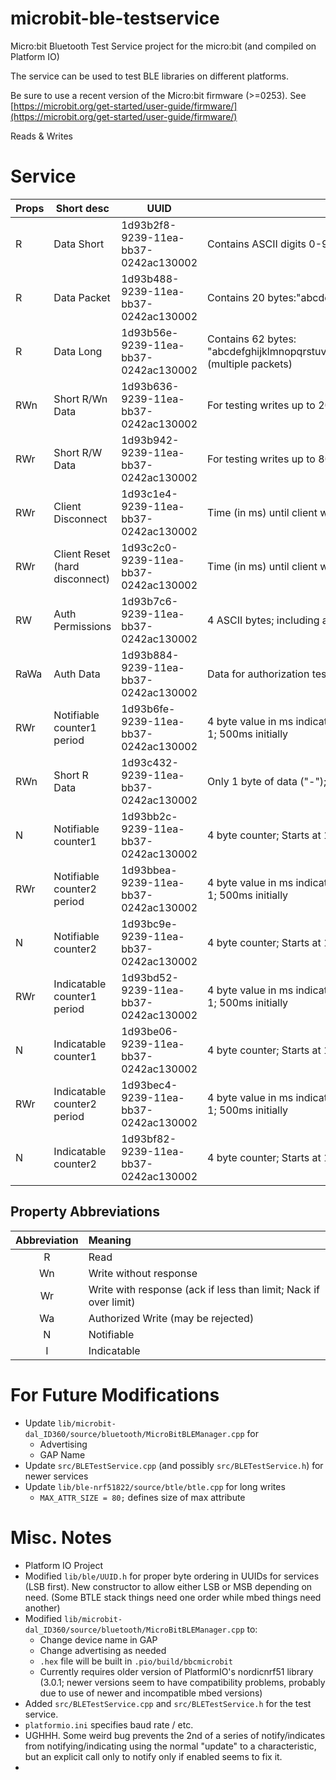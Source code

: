 # microbit-ble-testservice

Micro:bit Bluetooth Test Service project for the micro:bit (and compiled on Platform IO)

The service can be used to test BLE libraries on different platforms.

Be sure to use a recent version of the Micro:bit firmware (>=0253). See [https://microbit.org/get-started/user-guide/firmware/](https://microbit.org/get-started/user-guide/firmware/)

Reads & Writes 



# Service 

| Props | Short desc | UUID | Long Description |
|-------|------------|------|------------------|
| R     |  Data Short    | 1d93b2f8-9239-11ea-bb37-0242ac130002 |  Contains ASCII digits 0-9: "0123456789"  (10 bytes) | 
| R     |  Data Packet   | 1d93b488-9239-11ea-bb37-0242ac130002 | Contains 20 bytes:"abcdefghijklmnopqrst" (full BLE packet) |
| R     |  Data Long     | 1d93b56e-9239-11ea-bb37-0242ac130002 | Contains 62 bytes: "abcdefghijklmnopqrstuvwzyzABCDEFGHIJKLMNOPQRSTUVWXYZ0123456789" (multiple packets) |
| RWn    | Short R/Wn Data  | 1d93b636-9239-11ea-bb37-0242ac130002 | For testing writes up to 20 bytes (readback to confirm)|
| RWr    | Short R/W Data  | 1d93b942-9239-11ea-bb37-0242ac130002 | For testing writes up to 80 bytes (readback to confirm) |
| RWr | Client Disconnect | 1d93c1e4-9239-11ea-bb37-0242ac130002 | Time (in ms) until client will disconnect intentionally |
| RWr | Client Reset (hard disconnect) | 1d93c2c0-9239-11ea-bb37-0242ac130002| Time (in ms) until client will disconnect intentionally |
| RW | Auth Permissions | 1d93b7c6-9239-11ea-bb37-0242ac130002 | 4 ASCII bytes; including an "R" allows Read and "W" allows write |
| RaWa | Auth Data | 1d93b884-9239-11ea-bb37-0242ac130002 | Data for authorization test (8 bytes) |
| RWr | Notifiable counter1 period | 1d93b6fe-9239-11ea-bb37-0242ac130002 | 4 byte value in ms indicating the period of updated to the notifications of counter 1; 500ms initially|
| RWn    | Short R Data  |  1d93c432-9239-11ea-bb37-0242ac130002  | Only 1 byte of data ("-"); For testing Descriptors  ; |
| N | Notifiable counter1 | 1d93bb2c-9239-11ea-bb37-0242ac130002| 4 byte counter; Starts at 1 on enable and counts up |
| RWr | Notifiable counter2 period | 1d93bbea-9239-11ea-bb37-0242ac130002 | 4 byte value in ms indicating the period of updated to the notifications of counter 1; 500ms initially|
| N | Notifiable counter2 | 1d93bc9e-9239-11ea-bb37-0242ac130002| 4 byte counter; Starts at 1 on enable and counts up |
| RWr | Indicatable counter1 period | 1d93bd52-9239-11ea-bb37-0242ac130002 | 4 byte value in ms indicating the period of updated to the notifications of counter 1; 500ms initially|
| N | Indicatable counter1 | 1d93be06-9239-11ea-bb37-0242ac130002| 4 byte counter; Starts at 1 on enable and counts up |
| RWr | Indicatable counter2 period | 1d93bec4-9239-11ea-bb37-0242ac130002 | 4 byte value in ms indicating the period of updated to the notifications of counter 1; 500ms initially|
| N | Indicatable counter2 | 1d93bf82-9239-11ea-bb37-0242ac130002| 4 byte counter; Starts at 1 on enable and counts up |

## Property Abbreviations

| Abbreviation | Meaning | 
|:------------:|:--------|
| R            | Read |
| Wn           | Write without response |
| Wr           | Write with response (ack if less than limit; Nack if over limit) |
| Wa           | Authorized Write (may be rejected) |
| N            | Notifiable |
| I            | Indicatable |

# For Future Modifications

* Update `lib/microbit-dal_ID360/source/bluetooth/MicroBitBLEManager.cpp` for
  * Advertising
  * GAP Name
* Update `src/BLETestService.cpp` (and possibly `src/BLETestService.h`) for newer services
* Update `lib/ble-nrf51822/source/btle/btle.cpp` for long writes
  * `MAX_ATTR_SIZE = 80;` defines size of max attribute
  

# Misc. Notes

* Platform IO Project 
* Modified `lib/ble/UUID.h` for proper byte ordering in UUIDs for services (LSB first).  New constructor to allow either LSB or MSB depending on need. (Some BTLE stack things need one order while mbed things need another)
* Modified `lib/microbit-dal_ID360/source/bluetooth/MicroBitBLEManager.cpp` to:
  * Change device name in GAP
  * Change advertising as needed
  * `.hex` file will be built  in `.pio/build/bbcmicrobit`
  * Currently requires older version of PlatformIO's nordicnrf51 library (3.0.1; newer versions seem to have compatibility problems, probably due to use of newer and incompatible mbed versions)
* Added `src/BLETestService.cpp` and `src/BLETestService.h` for the test service.
* `platformio.ini` specifies baud rate / etc.
* UGHHH.  Some weird bug prevents the 2nd of a series of notify/indicates from notifying/indicating using the normal "update" to a characteristic, but an explicit call only to notify only if enabled seems to fix it. 
* 